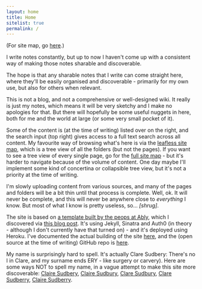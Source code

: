 ```yaml
---
layout: home
title: Home
sitelist: true
permalink: /
---
```


(For site map, go [here](/pages/Leafless-Site-Map).)

I write notes constantly, but up to now I haven't come up with a consistent way of making those notes sharable and discoverable.

The hope is that any sharable notes that I write can come straight here, where they'll be easily organised and discoverable - primarily for my own use, but also for others when relevant.

This is not a blog, and not a comprehensive or well-designed wiki. It really is just my notes, which means it will be very sketchy and I make no apologies for that. But there will hopefully be some useful nuggets in here, both for me and the world at large (or some very small pocket of it).

Some of the content is (at the time of writing) listed over on the right, and the search input (top right) gives access to a full text search across all content. My favourite way of browsing what's here is via the [leafless site map](/pages/Leafless-Site-Map), which is a tree view of all the folders (but not the pages). If you want to see a tree view of every single page, go for the [full site map](/pages/A-Site-Map) - but it's harder to navigate because of the volume of content. One day maybe I'll implement some kind of concertina or collapsible tree view, but it's not a priority at the time of writing.

I'm slowly uploading content from various sources, and many of the pages and folders will be a bit thin until that process is complete. Well, ok. It will never be complete, and this will never be anywhere close to *everything* I know. But most of what I know is pretty useless, so... *[shrug]*. 

The site is based on [a template built by the peops at Ably](https://github.com/ably/wiki-site), which I discovered via [this blog post](https://www.ably.io/blog/hacking-github-to-build-your-own-wiki). It's using Jekyll, Sinatra and Auth0 (in theory - although I don't currently have that turned on) - and it's deployed using Heroku. I've documented the actual building of the site [here](/pages/coding/webdev/Jekyll), and the (open source at the time of writing) GitHub repo is [here](https://github.com/claresudbery/clare-wiki-ably).

My name is surprisingly hard to spell. It's actually Clare Sudbery: There's no I in Clare, and my surname ends ERY - like surgery or carvery). Here are some ways NOT to spell my name, in a vague attempt to make this site more discoverable: [Claire Sudbery](/pages/Claire-Sudbery-Is-Spelt-Wrong), [Claire Sudbury](/pages/Claire-Sudbury-Is-Spelt-Wrong), [Clare Sudbury](/pages/Clare-Sudbury-Is-Spelt-Wrong), [Clare Sudberry](/pages/Clare-Sudberry-Is-Spelt-Wrong), [Claire Sudberry](/pages/Claire-Sudberry-Is-Spelt-Wrong).